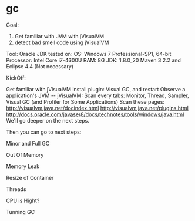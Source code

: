 gc
==
Goal:
1. Get familiar with JVM with jVisualVM
2. detect bad smell code using jVisualVM

Tool:
Oracle JDK
tested on: 
OS:	Windows 7 Professional-SP1, 64-bit
Processor:	Intel Core i7-4600U
RAM:	8G 
JDK: 1.8.0_20
Maven 3.2.2 and Eclipse 4.4 (Not necessary)

KickOff:

Get familiar with jVisualVM
install plugin: Visual GC, and restart
Observe a application's JVM -- jVisualVM: 
	Scan every tabs: 
		Monitor, Thread, Sampler, Visual GC (and Profiler for Some Applications)
	Scan these pages:
		http://visualvm.java.net/docindex.html
		http://visualvm.java.net/plugins.html
		http://docs.oracle.com/javase/8/docs/technotes/tools/windows/java.html
We'll go deeper on the next steps.


Then you can go to next steps:

Minor and Full GC

Out Of Memory

Memory Leak

Resize of Container

Threads

CPU is Hight?

Tunning GC
